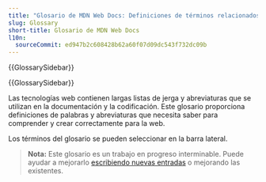 ```yaml
---
title: "Glosario de MDN Web Docs: Definiciones de términos relacionados con la Web"
slug: Glossary
short-title: Glosario de MDN Web Docs
l10n:
  sourceCommit: ed947b2c608428b62a60f07d09dc543f732dc09b
---
```


{{GlossarySidebar}}

{{GlossarySidebar}}

Las tecnologías web contienen largas listas de jerga y abreviaturas que se utilizan en la documentación y la codificación. Este glosario proporciona definiciones de palabras y abreviaturas que necesita saber para comprender y crear correctamente para la web.

Los términos del glosario se pueden seleccionar en la barra lateral.

> **Nota:** Este glosario es un trabajo en progreso interminable. Puede ayudar a mejorarlo [escribiendo nuevas entradas](/es/docs/MDN/Writing_guidelines/Howto/Write_a_new_entry_in_the_glossary) o mejorando las existentes.

